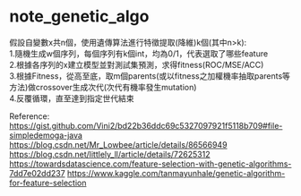 # note_genetic_algo
假設自變數x共n個，使用遺傳算法進行特徵提取(降維)k個(其中n>k):   
1.隨機生成w個序列，每個序列有k個int，均為0/1，代表選取了哪些feature  
2.根據各序列的x建立模型並對測試集預測，求得fitness(ROC/MSE/ACC)   
3.根據Fitness，從高至底，取m個parents(或以fitness之加權機率抽取parents等方法)做crossover生成次代(次代有機率發生mutation)  
4.反覆循環，直至達到指定世代結束


Reference:
https://gist.github.com/Vini2/bd22b36ddc69c5327097921f5118b709#file-simpledemoga-java
https://blog.csdn.net/Mr_Lowbee/article/details/86566949
https://blog.csdn.net/littlely_ll/article/details/72625312
https://towardsdatascience.com/feature-selection-with-genetic-algorithms-7dd7e02dd237
https://www.kaggle.com/tanmayunhale/genetic-algorithm-for-feature-selection
